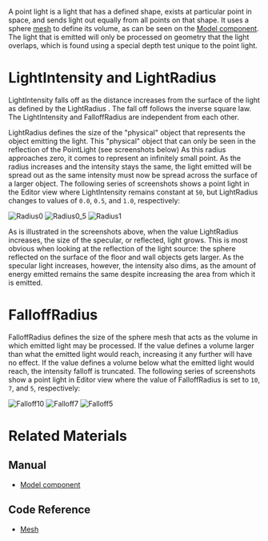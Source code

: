 A point light is a light that has a defined shape, exists at particular point in space, and sends light out equally from all points on that shape. It uses a sphere [mesh](https://github.com/ZilchEngine/ZilchDocs/blob/master/code_reference/class_reference/mesh.markdown) to define its volume, as can be seen on the [Model component](https://github.com/ZilchEngine/ZilchDocs/blob/master/zero_editor_documentation/zeromanual/graphics/models/model_component.markdown). The light that is emitted will only be processed on geometry that the light overlaps, which is found using a special depth test unique to the point light.

 # LightIntensity and LightRadius

LightIntensity  falls off as the distance increases from the surface of the light as defined by the LightRadius . The fall off follows the inverse square law. The LightIntensity  and FalloffRadius  are independent from each other. 

LightRadius  defines the size of the "physical" object that represents the object emitting the light. This "physical" object that can only be seen in the reflection of the PointLight (see screenshots below) As this radius approaches zero, it comes to represent an infinitely small point. As the radius increases and the intensity stays the same, the light emitted will be spread out as the same intensity must now be spread across the surface of a larger object. The following series of screenshots shows a point light in the Editor view where LightIntensity  remains constant at `50`, but LightRadius  changes to values of  `0.0`, `0.5`, and `1.0`, respectively:



![Radius0](https://media.githubusercontent.com/media/ZilchEngine/ZilchFiles/master/doc_files/46605.png) ![Radius0_5](https://media.githubusercontent.com/media/ZilchEngine/ZilchFiles/master/doc_files/46613.png) ![Radius1](https://media.githubusercontent.com/media/ZilchEngine/ZilchFiles/master/doc_files/46609.png)


As is illustrated in the screenshots above, when the value LightRadius  increases, the size of the specular, or reflected, light grows. This is most obvious when looking at the reflection of the light source: the sphere reflected on the surface of the floor and wall objects gets larger. As the specular light increases, however, the intensity also dims, as the amount of energy emitted remains the same despite increasing the area from which it is emitted.

 # FalloffRadius

FalloffRadius  defines the size of the sphere mesh that acts as the volume in which emitted light may be processed. If the value defines a volume larger than what the emitted light would reach, increasing it any further will have no effect. If the value defines a volume below what the emitted light would reach, the intensity falloff is truncated. The following series of screenshots show a point light in Editor view where the value of FalloffRadius  is set to `10`, `7`, and `5`, respectively:



![Falloff10](https://media.githubusercontent.com/media/ZilchEngine/ZilchFiles/master/doc_files/46617.png) ![Falloff7](https://media.githubusercontent.com/media/ZilchEngine/ZilchFiles/master/doc_files/46619.png) ![Falloff5](https://media.githubusercontent.com/media/ZilchEngine/ZilchFiles/master/doc_files/46623.png)


 # Related Materials
 ## Manual
- [Model component](https://github.com/ZilchEngine/ZilchDocs/blob/master/zero_editor_documentation/zeromanual/graphics/models/model_component.markdown)

 ## Code Reference
- [Mesh](https://github.com/ZilchEngine/ZilchDocs/blob/master/code_reference/class_reference/mesh.markdown) 

 